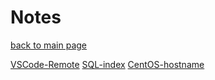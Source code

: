 # Notes

[back to main page](/)

[VSCode-Remote](vscode_remote)
[SQL-index](mysql_index)
[CentOS-hostname](centos_hostname)
